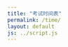 ```yaml
---
title: "考试时间表"
permalink: /time/
layout: default
js: ../script.js
---
```


<!-- 日程表的容器 -->
<div id="calendar">
  <ul>
    <!-- 日程事件将被添加到这里 -->
  </ul>
</div>

<script src="script.js"></script>